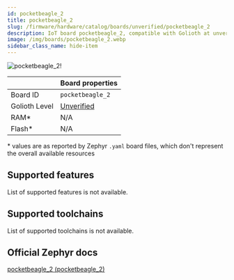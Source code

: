 ```yaml
---
id: pocketbeagle_2
title: pocketbeagle_2
slug: /firmware/hardware/catalog/boards/unverified/pocketbeagle_2
description: IoT board pocketbeagle_2, compatible with Golioth at unverified level.
image: /img/boards/pocketbeagle_2.webp
sidebar_class_name: hide-item
---
```


[//]: # (This is an auto-generated file, do not edit! Changes to it will be lost upon re-generation)

![pocketbeagle_2!](/img/boards/pocketbeagle_2.webp "pocketbeagle_2")

|                | Board properties     |
| -------------  | -------------------- |
| Board ID       | `pocketbeagle_2` |
| Golioth Level  | [Unverified](/firmware/hardware#unverified-boards) |
| RAM*           | N/A |
| Flash*         | N/A |

\* values are as reported by Zephyr `.yaml` board files, which don't represent the overall available resources



## Supported features

List of supported features is not available.

## Supported toolchains

List of supported toolchains is not available.

## Official Zephyr docs

[pocketbeagle_2 (pocketbeagle_2)](https://docs.zephyrproject.org/latest/boards/beagle/pocketbeagle_2/doc/index.html)

